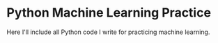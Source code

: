 # Python Machine Learning Practice
Here I'll include all Python code I write for practicing machine learning.
